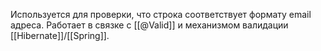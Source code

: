 Используется для проверки, что строка соответствует формату email адреса. Работает в связке с [[@Valid]] и механизмом валидации [[Hibernate]]/[[Spring]].